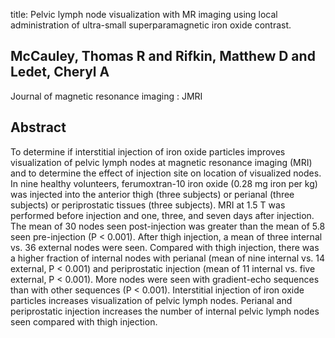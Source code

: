 title: Pelvic lymph node visualization with MR imaging using local administration of ultra-small superparamagnetic iron oxide contrast.

## McCauley, Thomas R and Rifkin, Matthew D and Ledet, Cheryl A
Journal of magnetic resonance imaging : JMRI


## Abstract
To determine if interstitial injection of iron oxide particles improves visualization of pelvic lymph nodes at magnetic resonance imaging (MRI) and to determine the effect of injection site on location of visualized nodes. In nine healthy volunteers, ferumoxtran-10 iron oxide (0.28 mg iron per kg) was injected into the anterior thigh (three subjects) or perianal (three subjects) or periprostatic tissues (three subjects). MRI at 1.5 T was performed before injection and one, three, and seven days after injection. The mean of 30 nodes seen post-injection was greater than the mean of 5.8 seen pre-injection (P < 0.001). After thigh injection, a mean of three internal vs. 36 external nodes were seen. Compared with thigh injection, there was a higher fraction of internal nodes with perianal (mean of nine internal vs. 14 external, P < 0.001) and periprostatic injection (mean of 11 internal vs. five external, P < 0.001). More nodes were seen with gradient-echo sequences than with other sequences (P < 0.001). Interstitial injection of iron oxide particles increases visualization of pelvic lymph nodes. Perianal and periprostatic injection increases the number of internal pelvic lymph nodes seen compared with thigh injection.

